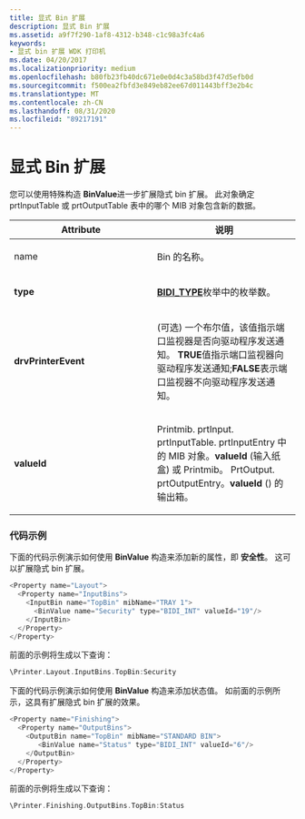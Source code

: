 ```yaml
---
title: 显式 Bin 扩展
description: 显式 Bin 扩展
ms.assetid: a9f7f290-1af8-4312-b348-c1c98a3fc4a6
keywords:
- 显式 bin 扩展 WDK 打印机
ms.date: 04/20/2017
ms.localizationpriority: medium
ms.openlocfilehash: b80fb23fb40dc671e0e0d4c3a58bd3f47d5efb0d
ms.sourcegitcommit: f500ea2fbfd3e849eb82ee67d011443bff3e2b4c
ms.translationtype: MT
ms.contentlocale: zh-CN
ms.lasthandoff: 08/31/2020
ms.locfileid: "89217191"
---
```

# <a name="explicit-bin-extensions"></a>显式 Bin 扩展


您可以使用特殊构造 **BinValue**进一步扩展隐式 bin 扩展。 此对象确定 prtInputTable 或 prtOutputTable 表中的哪个 MIB 对象包含新的数据。

<table>
<colgroup>
<col width="50%" />
<col width="50%" />
</colgroup>
<thead>
<tr class="header">
<th>Attribute</th>
<th>说明</th>
</tr>
</thead>
<tbody>
<tr class="odd">
<td><p>name </p></td>
<td><p>Bin 的名称。</p></td>
</tr>
<tr class="even">
<td><p><strong>type</strong></p></td>
<td><p><a href="https://docs.microsoft.com/windows-hardware/drivers/ddi/winspool/ne-winspool-bidi_type" data-raw-source="[&lt;strong&gt;BIDI_TYPE&lt;/strong&gt;](/windows-hardware/drivers/ddi/winspool/ne-winspool-bidi_type)"><strong>BIDI_TYPE</strong></a>枚举中的枚举数。</p></td>
</tr>
<tr class="odd">
<td><p><strong>drvPrinterEvent</strong></p></td>
<td><p> (可选) 一个布尔值，该值指示端口监视器是否向驱动程序发送通知。 <strong>TRUE</strong>值指示端口监视器向驱动程序发送通知;<strong>FALSE</strong>表示端口监视器不向驱动程序发送通知。</p></td>
</tr>
<tr class="even">
<td><p><strong>valueId</strong></p></td>
<td><p>Printmib. prtInput. prtInputTable. prtInputEntry 中的 MIB 对象。<strong>valueId</strong> (输入纸盒) 或 Printmib。 PrtOutput. prtOutputEntry。<strong>valueId</strong> () 的输出箱。</p></td>
</tr>
</tbody>
</table>

 

### <a name="code-example"></a>代码示例

下面的代码示例演示如何使用 **BinValue** 构造来添加新的属性，即 **安全性**。 这可以扩展隐式 bin 扩展。

```cpp
<Property name="Layout">
  <Property name="InputBins">
    <InputBin name="TopBin" mibName="TRAY 1">
      <BinValue name="Security" type="BIDI_INT" valueId="19"/>
    </InputBin>
  </Property>
</Property>
```

前面的示例将生成以下查询：

```cpp
\Printer.Layout.InputBins.TopBin:Security
```

下面的代码示例演示如何使用 **BinValue** 构造来添加状态值。 如前面的示例所示，这具有扩展隐式 bin 扩展的效果。

```cpp
<Property name="Finishing">
  <Property name="OutputBins">
    <OutputBin name="TopBin" mibName="STANDARD BIN">
       <BinValue name="Status" type="BIDI_INT" valueId="6"/>
    </OutputBin>
  </Property>
</Property>
```

前面的示例将生成以下查询：

```cpp
\Printer.Finishing.OutputBins.TopBin:Status
```

 


